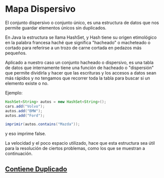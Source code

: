 # Mapa Dispersivo

El conjunto dispersivo o conjunto único, es una estructura de datos que nos permite guardar elementos únicos sin duplicados.

En Java la estructura se llama HashSet, y Hash tiene su origen etimológico en la palabra francesa haché que significa "hacheado" o macheteado o cortado para referirse a un trozo de carne cortada en pedazos más pequeños.

Aplicado a nuestro caso un conjunto hacheado o dispersivo, es una tabla de datos que internamente tiene una función de hacheado o "dispersión" que permite dividirla y hacer que las escrituras y los accesos a datos sean más rápidos y no tengamos que recorrer toda la tabla para buscar si un elemento existe o no.

Ejemplo:
```java
HashSet<String> autos = new HashSet<String>();
cars.add("Volvo");
autos.add("BMW");
autos.add("Ford");

imprimir(autos.contains("Mazda"));
```
y eso imprime false.

La velocidad y el poco espacio utilizado, hace que esta estructura sea útil para la resolución de ciertos problemas, como los que se muestran a continuación.

## [Contiene Duplicado](ContieneDuplicado.java)

